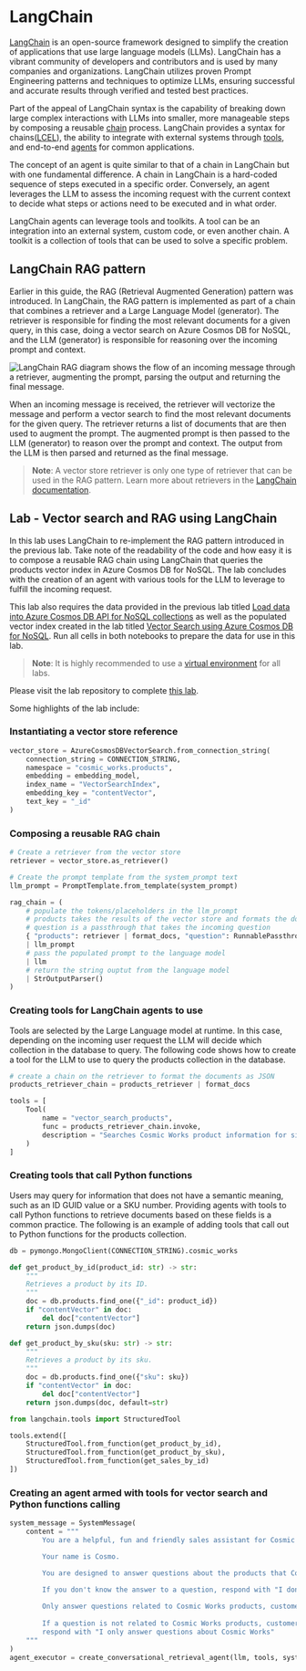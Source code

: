 # LangChain

[LangChain](https://www.langchain.com/) is an open-source framework designed to simplify the creation of applications that use large language models (LLMs). LangChain has a vibrant community of developers and contributors and is used by many companies and organizations. LangChain utilizes proven Prompt Engineering patterns and techniques to optimize LLMs, ensuring successful and accurate results through verified and tested best practices.

Part of the appeal of LangChain syntax is the capability of breaking down large complex interactions with LLMs into smaller, more manageable steps by composing a reusable [chain](https://python.langchain.com/docs/modules/chains/) process. LangChain provides a syntax for chains([LCEL](https://python.langchain.com/docs/modules/chains/#lcel)), the ability to integrate with external systems through [tools](https://python.langchain.com/docs/integrations/tools/), and end-to-end [agents](https://python.langchain.com/docs/modules/agents/) for common applications.

The concept of an agent is quite similar to that of a chain in LangChain but with one fundamental difference. A chain in LangChain is a hard-coded sequence of steps executed in a specific order. Conversely, an agent leverages the LLM to assess the incoming request with the current context to decide what steps or actions need to be executed and in what order.

LangChain agents can leverage tools and toolkits. A tool can be an integration into an external system, custom code, or even another chain. A toolkit is a collection of tools that can be used to solve a specific problem.

## LangChain RAG pattern

Earlier in this guide, the RAG (Retrieval Augmented Generation) pattern was introduced. In LangChain, the RAG pattern is implemented as part of a chain that combines a retriever and a Large Language Model (generator). The retriever is responsible for finding the most relevant documents for a given query, in this case, doing a vector search on Azure Cosmos DB for NoSQL, and the LLM (generator) is responsible for reasoning over the incoming prompt and context.

![LangChain RAG diagram shows the flow of an incoming message through a retriever, augmenting the prompt, parsing the output and returning the final message.](media/langchain_rag.png)

When an incoming message is received, the retriever will vectorize the message and perform a vector search to find the most relevant documents for the given query. The retriever returns a list of documents that are then used to augment the prompt. The augmented prompt is then passed to the LLM (generator) to reason over the prompt and context. The output from the LLM is then parsed and returned as the final message.

> **Note**: A vector store retriever is only one type of retriever that can be used in the RAG pattern. Learn more about retrievers in the [LangChain documentation](https://python.langchain.com/docs/modules/data_connection/retrievers/).

## Lab - Vector search and RAG using LangChain

In this lab uses LangChain to re-implement the RAG pattern introduced in the previous lab. Take note of the readability of the code and how easy it is to compose a reusable RAG chain using LangChain that queries the products vector index in Azure Cosmos DB for NoSQL. The lab concludes with the creation of an agent with various tools for the LLM to leverage to fulfill the incoming request.

This lab also requires the data provided in the previous lab titled [Load data into Azure Cosmos DB API for NoSQL collections](../08_Load_Data/README.md#lab---load-data-into-azure-cosmos-db-api-for-mongodb-collections) as well as the populated vector index created in the lab titled [Vector Search using Azure Cosmos DB for NoSQL](../09_Vector_Search_Cosmos_DB/README.md#lab---use-vector-search-on-embeddings-in-vcore-based-azure-cosmos-db-for-mongodb). Run all cells in both notebooks to prepare the data for use in this lab.

>**Note**: It is highly recommended to use a [virtual environment](https://python.land/virtual-environments/virtualenv) for all labs.

Please visit the lab repository to complete [this lab](https://github.com/AzureCosmosDB/Azure-OpenAI-Python-Developer-Guide/blob/main/Labs/lab_4_langchain.ipynb).

Some highlights of the lab include:

### Instantiating a vector store reference

```python
vector_store = AzureCosmosDBVectorSearch.from_connection_string(
    connection_string = CONNECTION_STRING,
    namespace = "cosmic_works.products",
    embedding = embedding_model,
    index_name = "VectorSearchIndex",    
    embedding_key = "contentVector",
    text_key = "_id"
)
```

### Composing a reusable RAG chain

```python
# Create a retriever from the vector store
retriever = vector_store.as_retriever()

# Create the prompt template from the system_prompt text
llm_prompt = PromptTemplate.from_template(system_prompt)

rag_chain = (
    # populate the tokens/placeholders in the llm_prompt 
    # products takes the results of the vector store and formats the documents
    # question is a passthrough that takes the incoming question
    { "products": retriever | format_docs, "question": RunnablePassthrough()}
    | llm_prompt
    # pass the populated prompt to the language model
    | llm
    # return the string ouptut from the language model
    | StrOutputParser()
)
```

### Creating tools for LangChain agents to use

Tools are selected by the Large Language model at runtime. In this case, depending on the incoming user request the LLM will decide which collection in the database to query. The following code shows how to create a tool for the LLM to use to query the products collection in the database.

```python
# create a chain on the retriever to format the documents as JSON
products_retriever_chain = products_retriever | format_docs

tools = [
    Tool(
        name = "vector_search_products", 
        func = products_retriever_chain.invoke,
        description = "Searches Cosmic Works product information for similar products based on the question. Returns the product information in JSON format."
    )
]
```

### Creating tools that call Python functions

Users may query for information that does not have a semantic meaning, such as an ID GUID value or a SKU number. Providing agents with tools to call Python functions to retrieve documents based on these fields is a common practice. The following is an example of adding tools that call out to Python functions for the products collection.

```python
db = pymongo.MongoClient(CONNECTION_STRING).cosmic_works

def get_product_by_id(product_id: str) -> str:
    """
    Retrieves a product by its ID.    
    """
    doc = db.products.find_one({"_id": product_id})    
    if "contentVector" in doc:
        del doc["contentVector"]
    return json.dumps(doc)

def get_product_by_sku(sku: str) -> str:
    """
    Retrieves a product by its sku.
    """
    doc = db.products.find_one({"sku": sku})
    if "contentVector" in doc:
        del doc["contentVector"]
    return json.dumps(doc, default=str)

from langchain.tools import StructuredTool

tools.extend([
    StructuredTool.from_function(get_product_by_id),
    StructuredTool.from_function(get_product_by_sku),
    StructuredTool.from_function(get_sales_by_id)
])
```

### Creating an agent armed with tools for vector search and Python functions calling

```python
system_message = SystemMessage(
    content = """
        You are a helpful, fun and friendly sales assistant for Cosmic Works, a bicycle and bicycle accessories store.

        Your name is Cosmo.

        You are designed to answer questions about the products that Cosmic Works sells, the customers that buy them, and the sales orders that are placed by customers.

        If you don't know the answer to a question, respond with "I don't know."
        
        Only answer questions related to Cosmic Works products, customers, and sales orders.
        
        If a question is not related to Cosmic Works products, customers, or sales orders,
        respond with "I only answer questions about Cosmic Works"
    """    
)
agent_executor = create_conversational_retrieval_agent(llm, tools, system_message = system_message, verbose=True)
```
